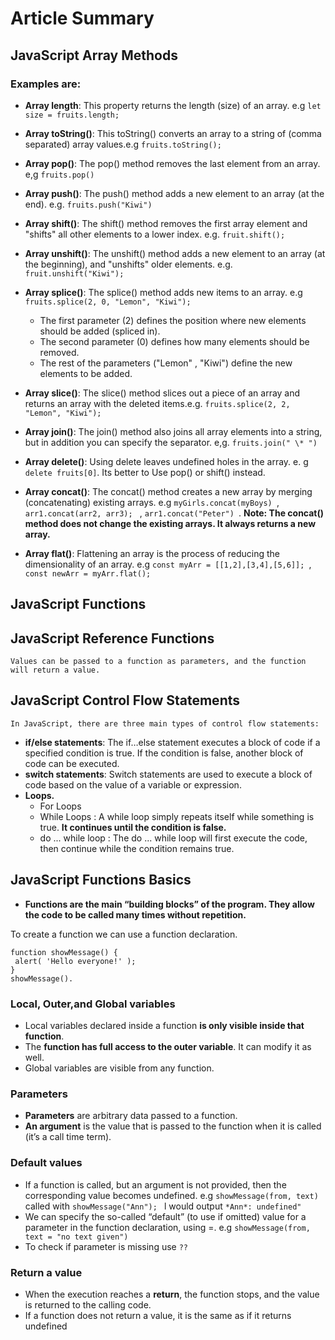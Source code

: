 # Article Summary

## JavaScript Array Methods

### Examples are:

- **Array length**: This property returns the length (size) of an array. e.g `let size = fruits.length; `
- **Array toString()**: This toString() converts an array to a string of (comma separated) array values.e.g `fruits.toString(); `
- **Array pop()**: The pop() method removes the last element from an array. e,g `fruits.pop() `
- **Array push()**: The push() method adds a new element to an array (at the end). e.g. `fruits.push("Kiwi") `
- **Array shift()**: The shift() method removes the first array element and "shifts" all other elements to a lower index. e.g. `fruit.shift(); `
- **Array unshift()**: The unshift() method adds a new element to an array (at the beginning), and "unshifts" older elements. e.g. `fruit.unshift("Kiwi"); `
- **Array splice()**: The splice() method adds new items to an array. e.g `fruits.splice(2, 0, "Lemon", "Kiwi"); `

  - The first parameter (2) defines the position where new elements should be added (spliced in).
  - The second parameter (0) defines how many elements should be removed.
  - The rest of the parameters ("Lemon" , "Kiwi") define the new elements to be added.

- **Array slice()**: The slice() method slices out a piece of an array and returns an array with the deleted items.e.g. `fruits.splice(2, 2, "Lemon", "Kiwi"); `
- **Array join()**: The join() method also joins all array elements into a string, but in addition you can specify the separator. e,g. `fruits.join(" \* ") `
- **Array delete()**: Using delete leaves undefined holes in the array. e. g `delete fruits[0]`. Its better to Use pop() or shift() instead.
- **Array concat()**: The concat() method creates a new array by merging (concatenating) existing arrays. e.g `myGirls.concat(myBoys) `, `arr1.concat(arr2, arr3); ` , `arr1.concat("Peter") `. **Note: The concat() method does not change the existing arrays. It always returns a new array.**
- **Array flat()**: Flattening an array is the process of reducing the dimensionality of an array. e.g `const myArr = [[1,2],[3,4],[5,6]]; `,
  `const newArr = myArr.flat(); `

## JavaScript Functions

## JavaScript Reference Functions
    Values can be passed to a function as parameters, and the function will return a value.

## JavaScript Control Flow Statements

    In JavaScript, there are three main types of control flow statements:

- **if/else statements**: The if…else statement executes a block of code if a specified condition is true. If the condition is false, another block of code can be executed.
- **switch statements**: Switch statements are used to execute a block of code based on the value of a variable or expression.
- **Loops.**
   - For Loops
   - While Loops : A while loop simply repeats itself while something is true.  **It continues until the condition is false.**
   -  do ... while loop :  The do ... while loop will first execute the code, then continue while the condition remains true.
## JavaScript Functions Basics

- **Functions are the main “building blocks” of the program. They allow the code to be called many times without repetition.**

To create a function we can use a function declaration.

```
function showMessage() {
 alert( 'Hello everyone!' );
}
showMessage().
```

### Local, Outer,and Global variables
- Local variables declared inside a function **is only visible inside that function**.
-  The **function has full access to the outer variable**. It can modify it as well.
- Global variables are visible from any function.

### Parameters

-  **Parameters** are arbitrary data passed to a function.
- **An argument** is the value that is passed to the function when it is called (it’s a call time term).

### Default values

- If a function is called, but an argument is not provided, then the corresponding value becomes undefined. e.g ```showMessage(from, text)``` called with ```showMessage("Ann"); ``` l would output ```*Ann*: undefined" ```
- We can specify the so-called “default” (to use if omitted) value for a parameter in the function declaration, using =. e.g ```showMessage(from, text = "no text given")```
- To check if parameter is missing use ``` ?? ```

### Return a value

-  When the execution reaches a **return**, the function stops, and the value is returned to the calling code.
- If a function does not return a value, it is the same as if it returns undefined
